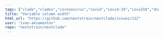 ```yaml
---
tags: ["clade","clades","coronavirus","covid","covid-19","covid19","dna","help-wanted","influenza","ncov","neherlab","next-generation-sequencing","nextstrain","research","rna","sars-cov-2","science","sequences","sequencing","strain","tfeat","virus"]
title: "Variable column width"
html_url: "https://github.com/nextstrain/nextclade/issues/112"
user: "ivan-aksamentov"
repo: "nextstrain/nextclade"
---
```


